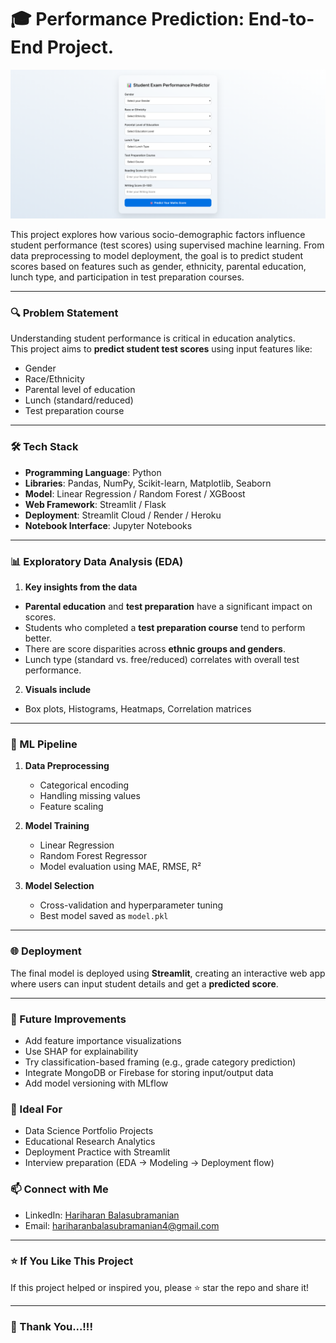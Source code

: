 # 🎓 Performance Prediction: End-to-End Project.
![Student Performance Prediction UI](assests/Performance%20Prediction.png)

This project explores how various socio-demographic factors influence student performance (test scores) using supervised machine learning. From data preprocessing to model deployment, the goal is to predict student scores based on features such as gender, ethnicity, parental education, lunch type, and participation in test preparation courses.

---

### 🔍 Problem Statement

Understanding student performance is critical in education analytics.  
This project aims to **predict student test scores** using input features like:

- Gender  
- Race/Ethnicity  
- Parental level of education  
- Lunch (standard/reduced)  
- Test preparation course  

---

### 🛠️ Tech Stack

- **Programming Language**: Python  
- **Libraries**: Pandas, NumPy, Scikit-learn, Matplotlib, Seaborn  
- **Model**: Linear Regression / Random Forest / XGBoost  
- **Web Framework**: Streamlit / Flask  
- **Deployment**: Streamlit Cloud / Render / Heroku  
- **Notebook Interface**: Jupyter Notebooks  

---

### 📊 Exploratory Data Analysis (EDA)

1. **Key insights from the data**

- **Parental education** and **test preparation** have a significant impact on scores.  
- Students who completed a **test preparation course** tend to perform better.  
- There are score disparities across **ethnic groups and genders**.  
- Lunch type (standard vs. free/reduced) correlates with overall test performance.

2. **Visuals include**
- Box plots, Histograms, Heatmaps, Correlation matrices

---

### 🧠 ML Pipeline

1. **Data Preprocessing**
   - Categorical encoding
   - Handling missing values
   - Feature scaling

2. **Model Training**
   - Linear Regression
   - Random Forest Regressor
   - Model evaluation using MAE, RMSE, R²

3. **Model Selection**
   - Cross-validation and hyperparameter tuning
   - Best model saved as `model.pkl`

---

### 🌐 Deployment

The final model is deployed using **Streamlit**, creating an interactive web app where users can input student details and get a **predicted score**.

---
### 🌱 Future Improvements
- Add feature importance visualizations
- Use SHAP for explainability
- Try classification-based framing (e.g., grade category prediction)
- Integrate MongoDB or Firebase for storing input/output data
- Add model versioning with MLflow

### 🙌 Ideal For
- Data Science Portfolio Projects
- Educational Research Analytics
- Deployment Practice with Streamlit
- Interview preparation (EDA → Modeling → Deployment flow)

### 📫 Connect with Me

- LinkedIn: [Hariharan Balasubramanian](https://www.linkedin.com/in/hariharan-balasubramanian97)
- Email: hariharanbalasubramanian4@gmail.com

---

### ⭐ If You Like This Project
If this project helped or inspired you, please ⭐ star the repo and share it!


---


### 🙏 Thank You...!!!

